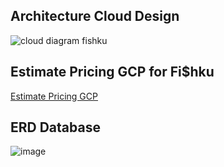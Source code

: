 ## Architecture Cloud Design
![cloud diagram fishku](https://user-images.githubusercontent.com/79828903/170835033-55e954d3-affa-4054-90d8-71169396553b.jpeg)

## Estimate Pricing GCP for Fi$hku
[Estimate Pricing GCP](https://cloud.google.com/products/calculator/#id=15a7b9d9-20c5-4b95-95c4-cd0882e9e64a)

## ERD Database
![image](https://user-images.githubusercontent.com/79828903/171630537-67fc3185-ab03-4ce8-8e9a-407b2112eedd.png)

